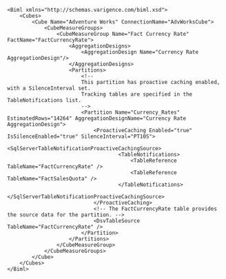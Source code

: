 	<Biml xmlns="http://schemas.varigence.com/biml.xsd">	    <Cubes>	        <Cube Name="Adventure Works" ConnectionName="AdvWorksCube">	            <CubeMeasureGroups>	                <CubeMeasureGroup Name="Fact Currency Rate" FactName="FactCurrencyRate">	                    <AggregationDesigns>	                        <AggregationDesign Name="Currency Rate AggregationDesign"/>	                    </AggregationDesigns>	                    <Partitions>	                        <!-- 	                        This partition has proactive caching enabled, with a SilenceInterval set.	                        Tracking tables are specified in the TableNotifications list.	                        -->	                        <Partition Name="Currency_Rates" EstimatedRows="14264" AggregationDesignName="Currency Rate AggregationDesign">	                            <ProactiveCaching Enabled="true" IsSilenceEnabled="true" SilenceInterval="PT10S">	                                <SqlServerTableNotificationProactiveCachingSource>	                                    <TableNotifications>	                                        <TableReference TableName="FactCurrencyRate" />	                                        <TableReference TableName="FactSalesQuota" />	                                    </TableNotifications>	                                </SqlServerTableNotificationProactiveCachingSource>	                            </ProactiveCaching>	                            <!-- The FactCurrencyRate table provides the source data for the partition. -->	                            <DsvTableSource TableName="FactCurrencyRate" />	                        </Partition>	                    </Partitions>	                </CubeMeasureGroup>	            </CubeMeasureGroups>	        </Cube>	    </Cubes>	</Biml>
